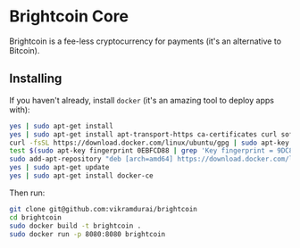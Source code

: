 # Brightcoin Core
Brightcoin is a fee-less cryptocurrency for payments (it's an alternative to Bitcoin).

## Installing
If you haven't already, install `docker` (it's an amazing tool to deploy apps with):
```bash
yes | sudo apt-get install
yes | sudo apt-get install apt-transport-https ca-certificates curl software-properties-common
curl -fsSL https://download.docker.com/linux/ubuntu/gpg | sudo apt-key add -
test $(sudo apt-key fingerprint 0EBFCD88 | grep 'Key fingerprint = 9DC8 5822 9FC7 DD38 854A  E2D8 8D81 803C 0EBF CD88')
sudo add-apt-repository "deb [arch=amd64] https://download.docker.com/linux/ubuntu $(lsb_release -cs) stable"
yes | sudo apt-get update
yes | sudo apt-get install docker-ce
```
Then run:
```bash
git clone git@github.com:vikramdurai/brightcoin
cd brightcoin
sudo docker build -t brightcoin .
sudo docker run -p 8080:8080 brightcoin
```
